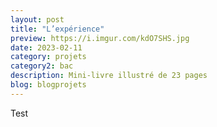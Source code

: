 ```yaml
---
layout: post
title: "L’expérience"
preview: https://i.imgur.com/kdO7SHS.jpg
date: 2023-02-11
category: projets 
category2: bac
description: Mini-livre illustré de 23 pages 
blog: blogprojets
---
```


Test
